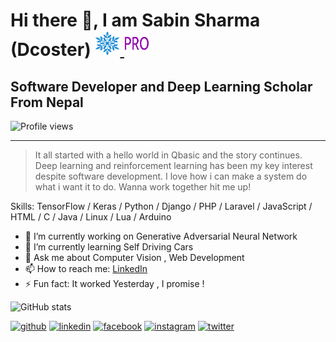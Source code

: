 # Hi there 👋, I am Sabin Sharma (Dcoster) <a href='https://archiveprogram.github.com/'><img src='https://raw.githubusercontent.com/acervenky/animated-github-badges/master/assets/acbadge.gif' width='40' height='40'>  </a> <a href='https://github.com/pricing'><img src='https://raw.githubusercontent.com/acervenky/animated-github-badges/master/assets/pro.gif' width='40' height='40'></a>
## Software Developer and Deep Learning Scholar From Nepal

![Profile views](https://gpvc.arturio.dev/dcostersabin)

<hr>

> It all started with a hello world in Qbasic and the story continues. Deep learning and reinforcement learning has been my key interest despite software development. I love how i can make a system do what i want it to do. Wanna work together hit me up!

Skills: TensorFlow / Keras / Python / Django / PHP / Laravel / JavaScript / HTML / C / Java / Linux / Lua / Arduino

- 🔭 I’m currently working on Generative Adversarial Neural Network 
- 🌱 I’m currently learning Self Driving Cars 
- 💬 Ask me about Computer Vision , Web Development  
- 📫 How to reach me: [LinkedIn](https://www.linkedin.com/in/sabin-sharma-398a63192/) 
- ⚡ Fun fact: It worked Yesterday , I promise ! 

![GitHub stats](https://github-readme-stats.vercel.app/api?username=dcostersabin&show_icons=true)  

[<img src='https://cdn.jsdelivr.net/npm/simple-icons@3.0.1/icons/github.svg' alt='github' height='40'>](https://github.com/dcostersabin)  [<img src='https://cdn.jsdelivr.net/npm/simple-icons@3.0.1/icons/linkedin.svg' alt='linkedin' height='40'>](https://www.linkedin.com/in/sabin-sharma-398a63192//)  [<img src='https://cdn.jsdelivr.net/npm/simple-icons@3.0.1/icons/facebook.svg' alt='facebook' height='40'>](https://www.facebook.com/sabin.sharma.73307)  [<img src='https://cdn.jsdelivr.net/npm/simple-icons@3.0.1/icons/instagram.svg' alt='instagram' height='40'>](https://www.instagram.com/dcoster.sabin/)  [<img src='https://cdn.jsdelivr.net/npm/simple-icons@3.0.1/icons/twitter.svg' alt='twitter' height='40'>](https://twitter.com/DcosterSabin)  
